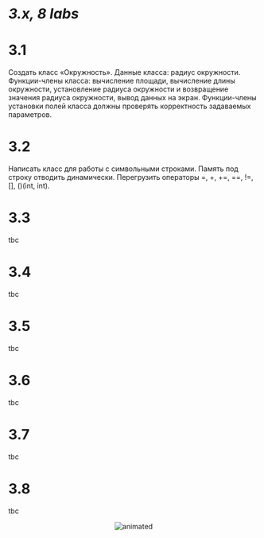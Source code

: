 # ***3.x, 8 labs***

# 3.1

Создать класс «Окружность». Данные класса: радиус окружности.
Функции-члены класса: вычисление площади, вычисление длины окружности,
установление радиуса окружности и возвращение значения радиуса
окружности, вывод данных на экран. Функции-члены установки полей класса
должны проверять корректность задаваемых параметров.

# 3.2

Написать класс для работы с символьными строками. Память под строку
отводить динамически. Перегрузить операторы =, +, +=, ==, !=, [], ()(int, int).

# 3.3

tbc

# 3.4

tbc

# 3.5

tbc

# 3.6

tbc

# 3.7

tbc

# 3.8

tbc

<p align="center">
   <img src="https://usagif.com/wp-content/uploads/gif/hamster-wheel-32.gif" alt="animated" />
</p>
